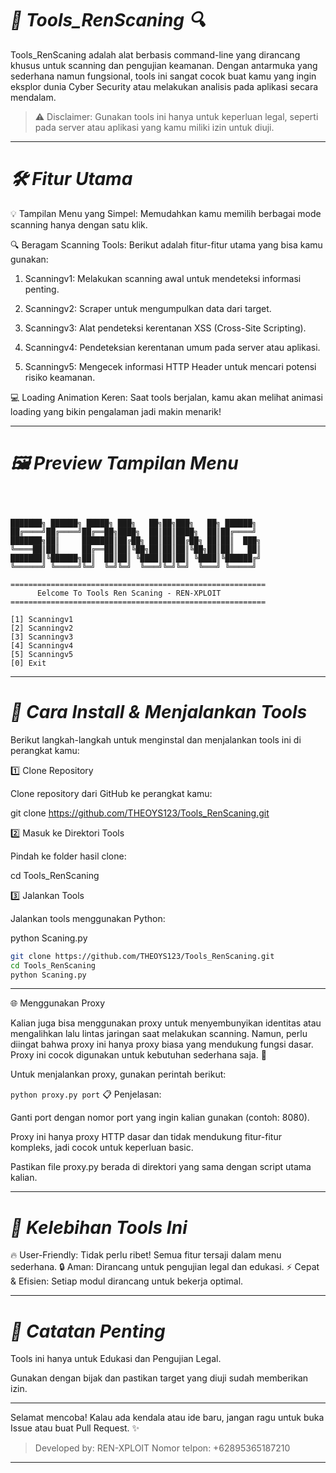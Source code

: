 # *🚀 Tools_RenScaning 🔍*

Tools_RenScaning adalah alat berbasis command-line yang dirancang khusus untuk scanning dan pengujian keamanan. Dengan antarmuka yang sederhana namun fungsional, tools ini sangat cocok buat kamu yang ingin eksplor dunia Cyber Security atau melakukan analisis pada aplikasi secara mendalam.

> ⚠️ Disclaimer: Gunakan tools ini hanya untuk keperluan legal, seperti pada server atau aplikasi yang kamu miliki izin untuk diuji.




---

# *🛠️ Fitur Utama*

💡 Tampilan Menu yang Simpel:
Memudahkan kamu memilih berbagai mode scanning hanya dengan satu klik.

🔍 Beragam Scanning Tools:
Berikut adalah fitur-fitur utama yang bisa kamu gunakan:

1. Scanningv1: Melakukan scanning awal untuk mendeteksi informasi penting.


2. Scanningv2: Scraper untuk mengumpulkan data dari target.


3. Scanningv3: Alat pendeteksi kerentanan XSS (Cross-Site Scripting).


4. Scanningv4: Pendeteksian kerentanan umum pada server atau aplikasi.


5. Scanningv5: Mengecek informasi HTTP Header untuk mencari potensi risiko keamanan.



💻 Loading Animation Keren:
Saat tools berjalan, kamu akan melihat animasi loading yang bikin pengalaman jadi makin menarik!


---

# *🖼️ Preview Tampilan Menu*

```



███████╗ ██████╗ █████╗ ███╗   ██╗██╗███╗   ██╗ ██████╗ 
██╔════╝██╔════╝██╔══██╗████╗  ██║██║████╗  ██║██╔════╝ 
███████╗██║     ███████║██╔██╗ ██║██║██╔██╗ ██║██║  ███╗
╚════██║██║     ██╔══██║██║╚██╗██║██║██║╚██╗██║██║   ██║
███████║╚██████╗██║  ██║██║ ╚████║██║██║ ╚████║╚██████╔╝
╚══════╝ ╚═════╝╚═╝  ╚═╝╚═╝  ╚═══╝╚═╝╚═╝  ╚═══╝ ╚═════╝ 
                                                        
=========================================================  
      Eelcome To Tools Ren Scaning - REN-XPLOIT
=========================================================  

[1] Scanningv1  
[2] Scanningv2  
[3] Scanningv3  
[4] Scanningv4  
[5] Scanningv5  
[0] Exit

```

---

# *🔧 Cara Install & Menjalankan Tools*

Berikut langkah-langkah untuk menginstal dan menjalankan tools ini di perangkat kamu:

1️⃣ Clone Repository

Clone repository dari GitHub ke perangkat kamu:

git clone https://github.com/THEOYS123/Tools_RenScaning.git

2️⃣ Masuk ke Direktori Tools

Pindah ke folder hasil clone:

cd Tools_RenScaning

3️⃣ Jalankan Tools

Jalankan tools menggunakan Python:

python Scaning.py

```bash
git clone https://github.com/THEOYS123/Tools_RenScaning.git
cd Tools_RenScaning
python Scaning.py
```

---

🌐 Menggunakan Proxy

Kalian juga bisa menggunakan proxy untuk menyembunyikan identitas atau mengalihkan lalu lintas jaringan saat melakukan scanning. Namun, perlu diingat bahwa proxy ini hanya proxy biasa yang mendukung fungsi dasar. Proxy ini cocok digunakan untuk kebutuhan sederhana saja. 🚀

Untuk menjalankan proxy, gunakan perintah berikut:

`
 python proxy.py port
`
📋 Penjelasan:

Ganti port dengan nomor port yang ingin kalian gunakan (contoh: 8080).

Proxy ini hanya proxy HTTP dasar dan tidak mendukung fitur-fitur kompleks, jadi cocok untuk keperluan basic.

Pastikan file proxy.py berada di direktori yang sama dengan script utama kalian.



---



# *🎯 Kelebihan Tools Ini*

🔥 User-Friendly: Tidak perlu ribet! Semua fitur tersaji dalam menu sederhana.
🔒 Aman: Dirancang untuk pengujian legal dan edukasi.
⚡ Cepat & Efisien: Setiap modul dirancang untuk bekerja optimal.


---

# *📌 Catatan Penting*

Tools ini hanya untuk Edukasi dan Pengujian Legal.

Gunakan dengan bijak dan pastikan target yang diuji sudah memberikan izin.



---

Selamat mencoba! Kalau ada kendala atau ide baru, jangan ragu untuk buka Issue atau buat Pull Request. ✨

> Developed by: REN-XPLOIT
> Nomor telpon: +62895365187210



---

